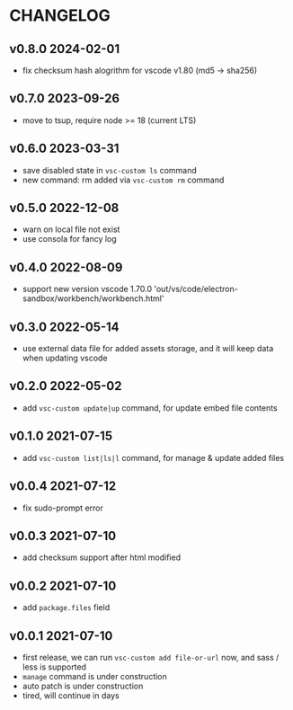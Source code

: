 # CHANGELOG

## v0.8.0 2024-02-01

- fix checksum hash alogrithm for vscode v1.80 (md5 -> sha256)

## v0.7.0 2023-09-26

- move to tsup, require node >= 18 (current LTS)

## v0.6.0 2023-03-31

- save disabled state in `vsc-custom ls` command
- new command: rm added via `vsc-custom rm` command

## v0.5.0 2022-12-08

- warn on local file not exist
- use consola for fancy log

## v0.4.0 2022-08-09

- support new version vscode 1.70.0 'out/vs/code/electron-sandbox/workbench/workbench.html'

## v0.3.0 2022-05-14

- use external data file for added assets storage, and it will keep data when updating vscode

## v0.2.0 2022-05-02

- add `vsc-custom update|up` command, for update embed file contents

## v0.1.0 2021-07-15

- add `vsc-custom list|ls|l` command, for manage & update added files

## v0.0.4 2021-07-12

- fix sudo-prompt error

## v0.0.3 2021-07-10

- add checksum support after html modified

## v0.0.2 2021-07-10

- add `package.files` field

## v0.0.1 2021-07-10

- first release, we can run `vsc-custom add file-or-url` now, and sass / less is supported
- `manage` command is under construction
- auto patch is under construction
- tired, will continue in days
